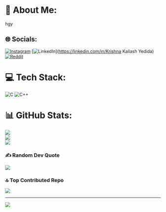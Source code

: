 # 💫 About Me:
hgy


## 🌐 Socials:
[![Instagram](https://img.shields.io/badge/Instagram-%23E4405F.svg?logo=Instagram&logoColor=white)](https://instagram.com/gocal_2706) [![LinkedIn](https://img.shields.io/badge/LinkedIn-%230077B5.svg?logo=linkedin&logoColor=white)](https://linkedin.com/in/Krishna Kailash Yedida) [![Reddit](https://img.shields.io/badge/Reddit-%23FF4500.svg?logo=Reddit&logoColor=white)](https://reddit.com/user/Gocalibe) 

# 💻 Tech Stack:
![C](https://img.shields.io/badge/c-%2300599C.svg?style=for-the-badge&logo=c&logoColor=white) ![C++](https://img.shields.io/badge/c++-%2300599C.svg?style=for-the-badge&logo=c%2B%2B&logoColor=white)
# 📊 GitHub Stats:
![](https://github-readme-stats.vercel.app/api?username=Gocalibe&theme=dark&hide_border=false&include_all_commits=false&count_private=false)<br/>
![](https://github-readme-streak-stats.herokuapp.com/?user=Gocalibe&theme=dark&hide_border=false)<br/>
![](https://github-readme-stats.vercel.app/api/top-langs/?username=Gocalibe&theme=dark&hide_border=false&include_all_commits=false&count_private=false&layout=compact)

### ✍️ Random Dev Quote
![](https://quotes-github-readme.vercel.app/api?type=horizontal&theme=radical)

### 🔝 Top Contributed Repo
![](https://github-contributor-stats.vercel.app/api?username=Gocalibe&limit=5&theme=dark&combine_all_yearly_contributions=true)

---
[![](https://visitcount.itsvg.in/api?id=Gocalibe&icon=0&color=6)](https://visitcount.itsvg.in)

<!-- Proudly created with GPRM ( https://gprm.itsvg.in ) -->
